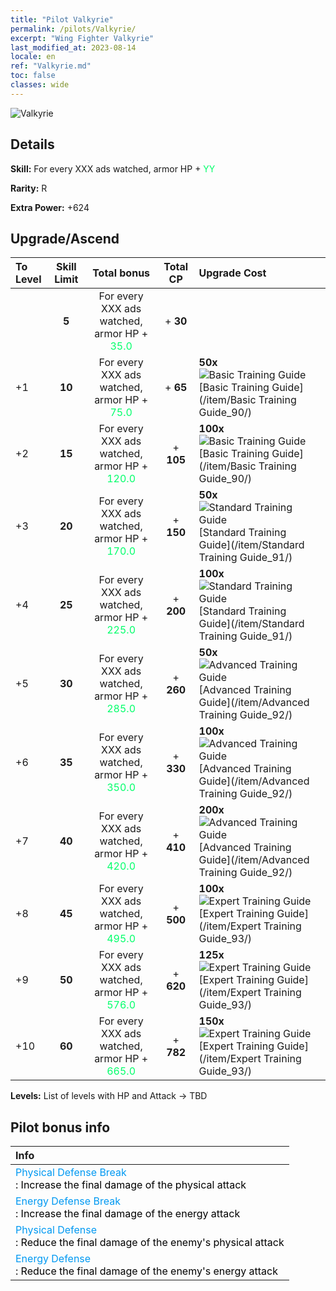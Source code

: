 ```yaml
---
title: "Pilot Valkyrie"
permalink: /pilots/Valkyrie/
excerpt: "Wing Fighter Valkyrie"
last_modified_at: 2023-08-14
locale: en
ref: "Valkyrie.md"
toc: false
classes: wide
---
```



 ![Valkyrie](/images/pilots/aviator_piece_4004.png)

## Details

 **Skill:** For every XXX ads watched, armor HP + <span style="color: #03ff6b">YY</span><br/><span style="color: #000000;"></span> 

 **Rarity:** R 

 **Extra Power:** +624 



## Upgrade/Ascend

  |  To Level | Skill Limit |     Total bonus    | Total CP |   Upgrade Cost     |
  |:----|:-----:|:-------------------:|:-------:|:-----------------|
  |   | **5**  | For every XXX ads watched, armor HP + <span style="color: #03ff6b">35.0</span><br/><span style="color: #000000;"></span>  | + **30**  |  |
  | +1  | **10**  | For every XXX ads watched, armor HP + <span style="color: #03ff6b">75.0</span><br/><span style="color: #000000;"></span>  | + **65**  | **50x**![Basic Training Guide](/images/item/Basic_Training_Guide_p.png)[Basic Training Guide](/item/Basic Training Guide_90/) |
  | +2  | **15**  | For every XXX ads watched, armor HP + <span style="color: #03ff6b">120.0</span><br/><span style="color: #000000;"></span>  | + **105**  | **100x**![Basic Training Guide](/images/item/Basic_Training_Guide_p.png)[Basic Training Guide](/item/Basic Training Guide_90/) |
  | +3  | **20**  | For every XXX ads watched, armor HP + <span style="color: #03ff6b">170.0</span><br/><span style="color: #000000;"></span>  | + **150**  | **50x**![Standard Training Guide](/images/item/Standard_Training_Guide_p.png)[Standard Training Guide](/item/Standard Training Guide_91/) |
  | +4  | **25**  | For every XXX ads watched, armor HP + <span style="color: #03ff6b">225.0</span><br/><span style="color: #000000;"></span>  | + **200**  | **100x**![Standard Training Guide](/images/item/Standard_Training_Guide_p.png)[Standard Training Guide](/item/Standard Training Guide_91/) |
  | +5  | **30**  | For every XXX ads watched, armor HP + <span style="color: #03ff6b">285.0</span><br/><span style="color: #000000;"></span>  | + **260**  | **50x**![Advanced Training Guide](/images/item/Advanced_Training_Guide_p.png)[Advanced Training Guide](/item/Advanced Training Guide_92/) |
  | +6  | **35**  | For every XXX ads watched, armor HP + <span style="color: #03ff6b">350.0</span><br/><span style="color: #000000;"></span>  | + **330**  | **100x**![Advanced Training Guide](/images/item/Advanced_Training_Guide_p.png)[Advanced Training Guide](/item/Advanced Training Guide_92/) |
  | +7  | **40**  | For every XXX ads watched, armor HP + <span style="color: #03ff6b">420.0</span><br/><span style="color: #000000;"></span>  | + **410**  | **200x**![Advanced Training Guide](/images/item/Advanced_Training_Guide_p.png)[Advanced Training Guide](/item/Advanced Training Guide_92/) |
  | +8  | **45**  | For every XXX ads watched, armor HP + <span style="color: #03ff6b">495.0</span><br/><span style="color: #000000;"></span>  | + **500**  | **100x**![Expert Training Guide](/images/item/Expert_Training_Guide_p.png)[Expert Training Guide](/item/Expert Training Guide_93/) |
  | +9  | **50**  | For every XXX ads watched, armor HP + <span style="color: #03ff6b">576.0</span><br/><span style="color: #000000;"></span>  | + **620**  | **125x**![Expert Training Guide](/images/item/Expert_Training_Guide_p.png)[Expert Training Guide](/item/Expert Training Guide_93/) |
  | +10  | **60**  | For every XXX ads watched, armor HP + <span style="color: #03ff6b">665.0</span><br/><span style="color: #000000;"></span>  | + **782**  | **150x**![Expert Training Guide](/images/item/Expert_Training_Guide_p.png)[Expert Training Guide](/item/Expert Training Guide_93/) |



 **Levels:**  List of levels with HP and Attack -> TBD



## Pilot bonus info

  |  Info |
  |:------|
  | <span style="color: #0099f2">Physical Defense Break</span><br/><span style="color: #000000;">: Increase the final damage of the physical attack</span> |
  | <span style="color: #0099f2">Energy Defense Break</span><br/><span style="color: #000000;">: Increase the final damage of the energy attack</span> |
  | <span style="color: #0099f2">Physical Defense</span><br/><span style="color: #000000;">: Reduce the final damage of the enemy's physical attack</span> |
  | <span style="color: #0099f2">Energy Defense</span><br/><span style="color: #000000;">: Reduce the final damage of the enemy's energy attack</span> |

